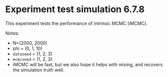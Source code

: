 # Experiment test simulation 6.7.8

This experiment tests the performance of intrinsic MCMC (iMCMC).

Notes:
- N=(2000, 2000)
- phi = (0, 1, 10)
- `dataseed` = (1, 2, 3)
- `mcmcseed` = (1, 2, 3)
- iMCMC will be fast, but we also hope it helps with mixing, and recovers the
  simulation truth well.

